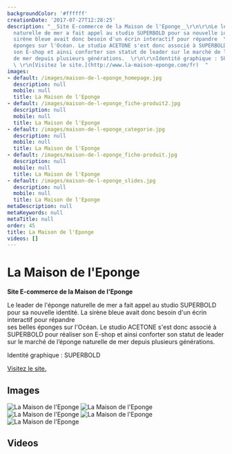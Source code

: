 ```yaml
---
backgroundColor: '#ffffff'
creationDate: '2017-07-27T12:28:25'
description: "__Site E-commerce de la Maison de l'Eponge__\r\n\r\nLe leader de l'éponge
  naturelle de mer a fait appel au studio SUPERBOLD pour sa nouvelle identité. La
  sirène bleue avait donc besoin d'un écrin interactif pour répandre  \r\nses belles
  éponges sur l'Océan. Le studio ACETONE s'est donc associé à SUPERBOLD pour réaliser
  son E-shop et ainsi conforter son statut de leader sur le marché de l’éponge naturelle
  de mer depuis plusieurs générations.  \r\n\r\nIdentité graphique : SUPERBOLD  \r\n
  \ \r\n[Visitez le site.](http://www.la-maison-eponge.com/fr)  "
images:
- default: /images/maison-de-l-eponge_homepage.jpg
  description: null
  mobile: null
  title: La Maison de l'Eponge
- default: /images/maison-de-l-eponge_fiche-produit2.jpg
  description: null
  mobile: null
  title: La Maison de l'Eponge
- default: /images/maison-de-l-eponge_categorie.jpg
  description: null
  mobile: null
  title: La Maison de l'Eponge
- default: /images/maison-de-l-eponge_fiche-produit.jpg
  description: null
  mobile: null
  title: La Maison de l'Eponge
- default: /images/maison-de-l-eponge_slides.jpg
  description: null
  mobile: null
  title: La Maison de l'Eponge
metaDescription: null
metaKeywords: null
metaTitle: null
order: 45
title: La Maison de l'Eponge
videos: []
---
```


# La Maison de l'Eponge

__Site E-commerce de la Maison de l'Eponge__

Le leader de l'éponge naturelle de mer a fait appel au studio SUPERBOLD pour sa nouvelle identité. La sirène bleue avait donc besoin d'un écrin interactif pour répandre  
ses belles éponges sur l'Océan. Le studio ACETONE s'est donc associé à SUPERBOLD pour réaliser son E-shop et ainsi conforter son statut de leader sur le marché de l’éponge naturelle de mer depuis plusieurs générations.  

Identité graphique : SUPERBOLD  
  
[Visitez le site.](http://www.la-maison-eponge.com/fr)  

## Images

![La Maison de l'Eponge](/images/maison-de-l-eponge_homepage.jpg)
![La Maison de l'Eponge](/images/maison-de-l-eponge_fiche-produit2.jpg)
![La Maison de l'Eponge](/images/maison-de-l-eponge_categorie.jpg)
![La Maison de l'Eponge](/images/maison-de-l-eponge_fiche-produit.jpg)
![La Maison de l'Eponge](/images/maison-de-l-eponge_slides.jpg)

## Videos